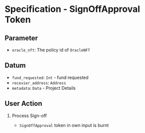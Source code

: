 # Specification - SignOffApproval Token

## Parameter

- `oracle_nft`: The policy id of `OracleNFT`

## Datum

- `fund_requested`: `Int` - fund requested
- `recevier_address`: `Address`
- `metadata`: `Data` - Project Details

## User Action

1. Process Sign-off

   - `SignOffApproval` token in own input is burnt

